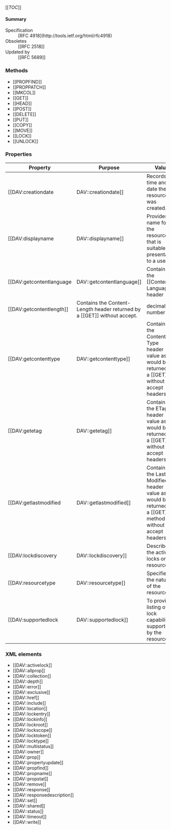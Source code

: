 <!-- --- title: RFC 4918: HTTP Extensions for Web Distributed Authoring and Versioning (WebDAV) -->

[[_TOC_]]

<div id="summary-box" markdown="1">
<h4>Summary</h4>

<dl>
<dt>Specification</dt>
<dd markdown="1">[RFC 4918](http://tools.ietf.org/html/rfc4918)
</dd>
<dt>Obsoletes</dt>
<dd markdown="1">[[RFC 2518]]
</dd>
<dt>Updated by</dt>
<dd markdown="1">[[RFC 5689]]
</dd>
</dl>

</div>



### Methods

* [[PROPFIND]]
* [[PROPPATCH]]
* [[MKCOL]]
* [[GET]]
* [[HEAD]]
* [[POST]]
* [[DELETE]]
* [[PUT]]
* [[COPY]]
* [[MOVE]]
* [[LOCK]]
* [[UNLOCK]]

### Properties

| Property | Purpose | Value |
|----------|---------|-------|
| [[DAV:creationdate|DAV::creationdate]] | Records the time and date the resource was created. | date-time |
| [[DAV:displayname|DAV::displayname]] | Provides a name for the resource that is suitable for presentation to a user. | text |
| [[DAV:getcontentlanguage|DAV::getcontentlanguage]] | Contains the [[Content-Language header|headers/Content-Language]] value as it would be returned by a [[GET]] without accept headers. | language-tag |
| [[DAV:getcontentlength]] | Contains the Content-Length header returned by a [[GET]] without accept. | decimal number |
| [[DAV:getcontenttype|DAV::getcontenttype]] | Contains the Content-Type header value as it would be returned by a [[GET]] without accept headers. | media-type |
| [[DAV:getetag|DAV::getetag]] | Contains the ETag header value as it would be returned by a [[GET]] without accept headers. | entity-tag |
| [[DAV:getlastmodified|DAV::getlastmodified]] | Contains the Last-Modified header value as it would be returned by a [[GET]] method without accept headers. | rfc1123-date |
| [[DAV:lockdiscovery|DAV::lockdiscovery]] | Describes the active locks on a resource | A list of active locks. |
| [[DAV:resourcetype|DAV::resourcetype]] | Specifies the nature of the resource. | 
| [[DAV:supportedlock|DAV::supportedlock]] | To provide a listing of the lock capabilities supported by the resource. | A list of lock entries |

### XML elements
* [[DAV::activelock]]
* [[DAV::allprop]]
* [[DAV::collection]]
* [[DAV::depth]]
* [[DAV::error]]
* [[DAV::exclusive]]
* [[DAV::href]]
* [[DAV::include]]
* [[DAV::location]]
* [[DAV::lockentry]]
* [[DAV::lockinfo]]
* [[DAV::lockroot]]
* [[DAV::lockscope]]
* [[DAV::locktoken]]
* [[DAV::locktype]]
* [[DAV::multistatus]]
* [[DAV::owner]]
* [[DAV::prop]]
* [[DAV::propertyupdate]]
* [[DAV::propfind]]
* [[DAV::propname]]
* [[DAV::propstat]]
* [[DAV::remove]]
* [[DAV::response]]
* [[DAV::responsedescription]]
* [[DAV::set]]
* [[DAV::shared]]
* [[DAV::status]]
* [[DAV::timeout]]
* [[DAV::write]]
